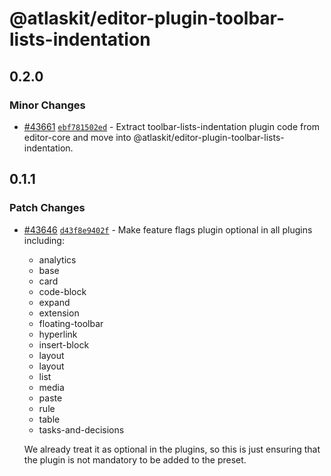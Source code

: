 # @atlaskit/editor-plugin-toolbar-lists-indentation

## 0.2.0

### Minor Changes

- [#43661](https://bitbucket.org/atlassian/atlassian-frontend/pull-requests/43661) [`ebf781502ed`](https://bitbucket.org/atlassian/atlassian-frontend/commits/ebf781502ed) - Extract toolbar-lists-indentation plugin code from editor-core and move into @atlaskit/editor-plugin-toolbar-lists-indentation.

## 0.1.1

### Patch Changes

- [#43646](https://bitbucket.org/atlassian/atlassian-frontend/pull-requests/43646) [`d43f8e9402f`](https://bitbucket.org/atlassian/atlassian-frontend/commits/d43f8e9402f) - Make feature flags plugin optional in all plugins including:

  - analytics
  - base
  - card
  - code-block
  - expand
  - extension
  - floating-toolbar
  - hyperlink
  - insert-block
  - layout
  - layout
  - list
  - media
  - paste
  - rule
  - table
  - tasks-and-decisions

  We already treat it as optional in the plugins, so this is just ensuring that the plugin is not mandatory to be added to the preset.
